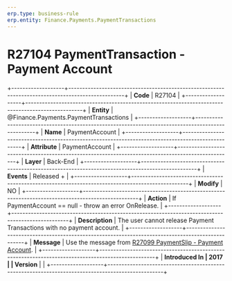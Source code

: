 ```yaml
---
erp.type: business-rule
erp.entity: Finance.Payments.PaymentTransactions
---
```


# R27104 PaymentTransaction - Payment Account
+-------------------+--------------------------------------------------------------------------------------------------+
| **Code**          | R27104                                                                                           |
+-------------------+--------------------------------------------------------------------------------------------------+
| **Entity**        | @Finance.Payments.PaymentTransactions                                                                               |
+-------------------+--------------------------------------------------------------------------------------------------+
| **Name**          | PaymentAccount                                                                                   |
+-------------------+--------------------------------------------------------------------------------------------------+
| **Attribute**     | PaymentAccount                                                                                   |
+-------------------+--------------------------------------------------------------------------------------------------+
| **Layer**         | Back-End                                                                                         |
+-------------------+--------------------------------------------------------------------------------------------------+
| **Events**        | Released +                                                                                       |
+-------------------+--------------------------------------------------------------------------------------------------+
| **Modify**        | NO                                                                                               |
+-------------------+--------------------------------------------------------------------------------------------------+
| **Action**        | If PaymentAccount == null - throw an error OnRelease.                                            |
+-------------------+--------------------------------------------------------------------------------------------------+
| **Description**   | The user cannot release Payment Transactions with no payment account.                            |
+-------------------+--------------------------------------------------------------------------------------------------+
| **Message**       | Use the message from [R27099 PaymentSlip - Payment Account](R27099.md).                          |
+-------------------+--------------------------------------------------------------------------------------------------+
| **Introduced In   | 2017                                                                                             |
| Version**         |                                                                                                  |
+-------------------+--------------------------------------------------------------------------------------------------+

  

  

  
